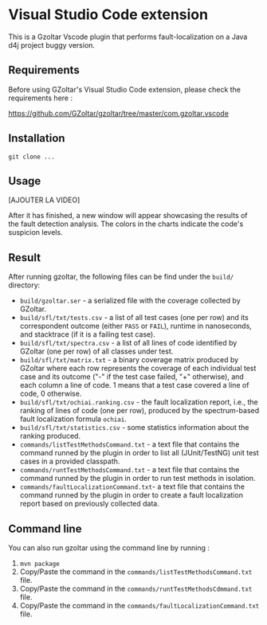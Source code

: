 # Visual Studio Code extension 

This is a Gzoltar Vscode plugin that performs fault-localization on a Java d4j project buggy version.

## Requirements

Before using GZoltar's Visual Studio Code extension, please check the requirements here :

https://github.com/GZoltar/gzoltar/tree/master/com.gzoltar.vscode

## Installation

```
git clone ...
```

## Usage

[AJOUTER LA VIDEO]

After it has finished, a new window will appear showcasing the results of the fault detection analysis. The colors in the charts indicate the code's suspicion levels.

## Result 

After running gzoltar, the following files can be find under the `build/`
directory:

* `build/gzoltar.ser` - a serialized file with the coverage collected by GZoltar.
* `build/sfl/txt/tests.csv` - a list of all test cases (one per row) and its
  correspondent outcome (either `PASS` or `FAIL`), runtime in nanoseconds, and
  stacktrace (if it is a failing test case).
* `build/sfl/txt/spectra.csv` - a list of all lines of code identified by
  GZoltar (one per row) of all classes under test.
* `build/sfl/txt/matrix.txt` - a binary coverage matrix produced by GZoltar
  where each row represents the coverage of each individual test case and its
  outcome ("-" if the test case failed, "+" otherwise), and each column a line
  of code. 1 means that a test case covered a line of code, 0 otherwise.
* `build/sfl/txt/ochiai.ranking.csv` - the fault localization report, i.e.,
  the ranking of lines of code (one per row), produced by the spectrum-based
  fault localization formula `ochiai`.
* `build/sfl/txt/statistics.csv` - some statistics information about the ranking
  produced.
* `commands/listTestMethodsCommand.txt` - a text file that contains the command runned by the plugin in order to list all (JUnit/TestNG) unit test cases in a provided classpath.
* `commands/runtTestMethodsCommand.txt` - a text file that contains the command runned by the plugin in order to run test methods in isolation.
* `commands/faultLocalizationCommand.txt`- a text file that contains the command runned by the plugin in order to create a fault localization report based on previously collected data.


## Command line

You can also run gzoltar using the command line by running :

1. `mvn package`
2. Copy/Paste the command in the `commands/listTestMethodsCommand.txt` file.
3. Copy/Paste the command in the `commands/runtTestMethodsCdmmand.txt` file.
4. Copy/Paste the command in the `commands/faultLocalizationCommand.txt` file.
